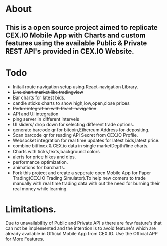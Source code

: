# About

## This is a open source project aimed to replicate CEX.IO Mobile App with Charts and custom features using the available Public & Private REST API's provided in CEX.IO Website.

# Todo

* ~~Initail route navigation setup using React-navigation Library.~~
* ~~Line chart market like tradingview~~
* Bar charts for latest bids.
* candle sticks charts to show high,low,open,close prices
* ~~Redux integration with React-navigation~~.
* API and UI integration
* ping server in different intervels
* UI sliders/ drop down for selecting different trade options.
* ~~generate barcode qr for bitcoin,Ethereum Address for depositing.~~
* Scan barcode qr for reading API Secret from CEX.IO Profile.
* Websocket integration for real time updates for latest bids,latest price.
* combine bitfinex & CEX.io data in single marketDepth/line charts.
* Charts with ticks,texts,background colors
* alerts for price hikes and dips.
* performance optimization.
* animations for barcharts.
* Fork this project and create a seperate open Mobile App for Paper Trading(CEX.IO Trading Simulator).To help
  new comers to trade manually with real time trading data with out the need for burning their real money while learning.

# Limitations.
Due to unavailability of Public and Private API's there are few feature's that can not be implemented and the intention
is to avoid feature's which are already available in Official Mobile App from CEX.IO. 
Use the Official APP for More Features.

